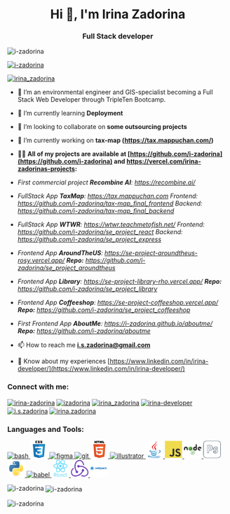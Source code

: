 <h1 align="center">Hi 👋, I'm Irina Zadorina</h1>
<h3 align="center">Full Stack developer</h3>

<p align="left"> <img src="https://komarev.com/ghpvc/?username=i-zadorina&label=Profile%20views&color=0e75b6&style=flat" alt="i-zadorina" /> </p>

<p align="left"> <a href="https://github.com/ryo-ma/github-profile-trophy"><img src="https://github-profile-trophy.vercel.app/?username=i-zadorina" alt="i-zadorina" /></a> </p>

<p align="left"> <a href="https://twitter.com/irina_zadorina" target="blank"><img src="https://img.shields.io/twitter/follow/irina_zadorina?logo=twitter&style=for-the-badge" alt="irina_zadorina" /></a> </p>

- 🌱 I’m an environmental engineer and GIS-specialist becoming a Full Stack Web Developer through TripleTen Bootcamp.

- 🔭 I’m currently learning **Deployment**

- 👯 I’m looking to collaborate on **some outsourcing projects**

- 🤝 I’m currently working on **tax-map (https://tax.mappuchan.com/)**

- 👨‍💻 __All of my projects are available at [https://github.com/i-zadorina](https://github.com/i-zadorina) and https://vercel.com/irina-zadorinas-projects:__
- _First commercial project **Recombine AI**: https://recombine.ai/_
- _FullStack App **TaxMap**: https://tax.mappuchan.com
  Frontend: https://github.com/i-zadorina/tax-map_final_frontend Backend: https://github.com/i-zadorina/tax-map_final_backend_
- _FullStack App **WTWR**: https://wtwr.teachmetofish.net/
  Frontend: https://github.com/i-zadorina/se_project_react Backend: https://github.com/i-zadorina/se_project_express_
- _Frontend App **AroundTheUS**: https://se-project-aroundtheus-rosy.vercel.app/ **Repo:** https://github.com/i-zadorina/se_project_aroundtheus_
- _Frontend App **Library**: https://se-project-library-rho.vercel.app/ **Repo:** https://github.com/i-zadorina/se_project_library_
- _Frontend App **Coffeeshop**: https://se-project-coffeeshop.vercel.app/ **Repo:** https://github.com/i-zadorina/se_project_coffeeshop_
- _First Frontend App **AboutMe**: https://i-zadorina.github.io/aboutme/ **Repo:** https://github.com/i-zadorina/aboutme_

- 📫 How to reach me **i.s.zadorina@gmail.com**

- 📄 Know about my experiences [https://www.linkedin.com/in/irina-developer/](https://www.linkedin.com/in/irina-developer/)

<h3 align="left">Connect with me:</h3>
<p align="left">
<a href="https://codepen.io/irina-zadorina" target="blank"><img align="center" src="https://raw.githubusercontent.com/rahuldkjain/github-profile-readme-generator/master/src/images/icons/Social/codepen.svg" alt="irina-zadorina" height="30" width="40" /></a>
<a href="https://dev.to/izadorina" target="blank"><img align="center" src="https://raw.githubusercontent.com/rahuldkjain/github-profile-readme-generator/master/src/images/icons/Social/devto.svg" alt="izadorina" height="30" width="40" /></a>
<a href="https://twitter.com/irina_zadorina" target="blank"><img align="center" src="https://raw.githubusercontent.com/rahuldkjain/github-profile-readme-generator/master/src/images/icons/Social/twitter.svg" alt="irina_zadorina" height="30" width="40" /></a>
<a href="https://linkedin.com/in/irina-developer" target="blank"><img align="center" src="https://raw.githubusercontent.com/rahuldkjain/github-profile-readme-generator/master/src/images/icons/Social/linked-in-alt.svg" alt="irina-developer" height="30" width="40" /></a>
<a href="https://instagram.com/i.s.zadorina" target="blank"><img align="center" src="https://raw.githubusercontent.com/rahuldkjain/github-profile-readme-generator/master/src/images/icons/Social/instagram.svg" alt="i.s.zadorina" height="30" width="40" /></a>
<a href="https://discord.gg/irina.zadorina" target="blank"><img align="center" src="https://raw.githubusercontent.com/rahuldkjain/github-profile-readme-generator/master/src/images/icons/Social/discord.svg" alt="irina.zadorina" height="30" width="40" /></a>
</p>

<h3 align="left">Languages and Tools:</h3>
<p align="left"> <a href="https://www.gnu.org/software/bash/" target="_blank" rel="noreferrer"> <img src="https://www.vectorlogo.zone/logos/gnu_bash/gnu_bash-icon.svg" alt="bash" width="40" height="40"/> </a> <a href="https://www.w3schools.com/css/" target="_blank" rel="noreferrer"> <img src="https://raw.githubusercontent.com/devicons/devicon/master/icons/css3/css3-original-wordmark.svg" alt="css3" width="40" height="40"/> </a> <a href="https://www.figma.com/" target="_blank" rel="noreferrer"> <img src="https://www.vectorlogo.zone/logos/figma/figma-icon.svg" alt="figma" width="40" height="40"/> </a> <a href="https://git-scm.com/" target="_blank" rel="noreferrer"> <img src="https://www.vectorlogo.zone/logos/git-scm/git-scm-icon.svg" alt="git" width="40" height="40"/> </a> <a href="https://www.w3.org/html/" target="_blank" rel="noreferrer"> <img src="https://raw.githubusercontent.com/devicons/devicon/master/icons/html5/html5-original-wordmark.svg" alt="html5" width="40" height="40"/> </a> <a href="https://www.adobe.com/in/products/illustrator.html" target="_blank" rel="noreferrer"> <img src="https://www.vectorlogo.zone/logos/adobe_illustrator/adobe_illustrator-icon.svg" alt="illustrator" width="40" height="40"/> </a> <a href="https://www.java.com" target="_blank" rel="noreferrer"> <img src="https://raw.githubusercontent.com/devicons/devicon/master/icons/java/java-original.svg" alt="java" width="40" height="40"/> </a> <a href="https://developer.mozilla.org/en-US/docs/Web/JavaScript" target="_blank" rel="noreferrer"> <img src="https://raw.githubusercontent.com/devicons/devicon/master/icons/javascript/javascript-original.svg" alt="javascript" width="40" height="40"/> </a> <a href="https://nodejs.org" target="_blank" rel="noreferrer"> <img src="https://raw.githubusercontent.com/devicons/devicon/master/icons/nodejs/nodejs-original-wordmark.svg" alt="nodejs" width="40" height="40"/> </a> <a href="https://www.photoshop.com/en" target="_blank" rel="noreferrer"> <img src="https://raw.githubusercontent.com/devicons/devicon/master/icons/photoshop/photoshop-line.svg" alt="photoshop" width="40" height="40"/> </a> <a href="https://www.python.org" target="_blank" rel="noreferrer"> <img src="https://raw.githubusercontent.com/devicons/devicon/master/icons/python/python-original.svg" alt="python" width="40" height="40"/> </a> 
<a href="https://babeljs.io/" target="_blank" rel="noreferrer"> <img src="https://www.vectorlogo.zone/logos/babeljs/babeljs-icon.svg" alt="babel" width="40" height="40"/> </a> <a href="https://reactjs.org/" target="_blank" rel="noreferrer"> <img src="https://raw.githubusercontent.com/devicons/devicon/master/icons/react/react-original-wordmark.svg" alt="react" width="40" height="40"/> </a> <a href="https://redux.js.org" target="_blank" rel="noreferrer"> <img src="https://raw.githubusercontent.com/devicons/devicon/master/icons/redux/redux-original.svg" alt="redux" width="40" height="40"/> </a> <a href="https://webpack.js.org" target="_blank" rel="noreferrer"> <img src="https://raw.githubusercontent.com/devicons/devicon/d00d0969292a6569d45b06d3f350f463a0107b0d/icons/webpack/webpack-original-wordmark.svg" alt="webpack" width="40" height="40"/> </a> </p>

<p><img align="left" src="https://github-readme-stats.vercel.app/api/top-langs?username=i-zadorina&show_icons=true&locale=en&layout=compact" alt="i-zadorina" /></p>

<p>&nbsp;<img align="center" src="https://github-readme-stats.vercel.app/api?username=i-zadorina&show_icons=true&locale=en" alt="i-zadorina" /></p>

<p><img align="center" src="https://github-readme-streak-stats.herokuapp.com/?user=i-zadorina&" alt="i-zadorina" /></p>

